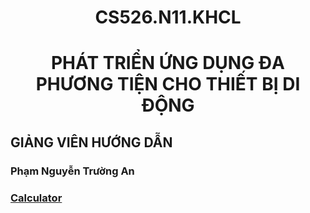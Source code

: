 # <h1 align="center"><b>CS526.N11.KHCL </b></h1>
<h1 align="center"> PHÁT TRIỂN ỨNG DỤNG ĐA PHƯƠNG TIỆN CHO THIẾT BỊ DI ĐỘNG</h1>


## GIẢNG VIÊN HƯỚNG DẪN
### Phạm Nguyễn Trường An


### [Calculator](https://github.com/trivm12/CS526.N11.KHCL/tree/main/Calculator)
